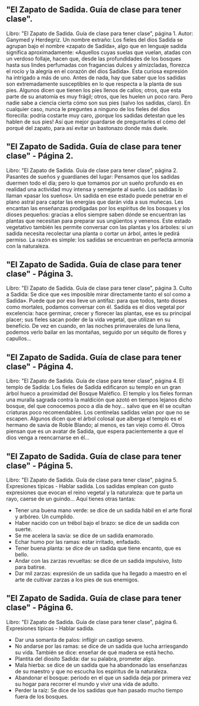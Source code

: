 ## "El Zapato de Sadida. Guía de clase para tener clase".
Libro: "El Zapato de Sadida. Guía de clase para tener clase", página 1.
Autor: Ganymed y Herdegriz.
Un nombre extraño: Los fieles del dios Sadida se agrupan bajo el nombre «zapato de Sadida», algo que en lenguaje sadida significa aproximadamente: «Aquellos cuyas suelas que vuelan, atadas con un verdoso follaje, hacen que, desde las profundidades de los bosques hasta sus lindes perfumadas con fragancias dulces y almizcladas, florezca el rocío y la alegría en el corazón del dios Sadida». Esta curiosa expresión ha intrigado a más de uno. Antes de nada, hay que saber que los sadidas son extremadamente susceptibles en lo que respecta a la planta de sus pies. Algunos dicen que tienen los pies llenos de callos; otros, que esta parte de su anatomía es muy frágil; otros, que les huelen un poco raro. Pero nadie sabe a ciencia cierta cómo son sus pies (salvo los sadidas, claro). En cualquier caso, nunca le preguntes a ninguno de los fieles del dios florecilla: podría costarte muy caro, ¡porque los sadidas detestan que les hablen de sus pies! Así que mejor guardarse de preguntarles el cómo del porqué del zapato, para así evitar un bastonazo donde más duele.

## "El Zapato de Sadida. Guía de clase para tener clase" - Página 2.
Libro: "El Zapato de Sadida. Guía de clase para tener clase", página 2.
Pasantes de sueños y guardianes del lugar: Pensamos que los sadidas duermen todo el día; pero lo que tomamos por un sueño profundo es en realidad una actividad muy intensa y semejante al sueño. Los sadidas lo llaman «pasar los sueños». Un sadida en ese estado puede penetrar en el plano astral para captar las energías que darán vida a sus muñecas. Les encantan las enseñanzas prodigadas por los espíritus de los bosques y los dioses pequeños: gracias a ellos siempre saben dónde se encuentran las plantas que necesitan para preparar sus ungüentos y venenos. Este estado vegetativo también les permite conversar con las plantas y los árboles: si un sadida necesita recolectar una planta o cortar un árbol, antes le pedirá permiso. La razón es simple: los sadidas se encuentran en perfecta armonía con la naturaleza.

## "El Zapato de Sadida. Guía de clase para tener clase" - Página 3.
Libro: "El Zapato de Sadida. Guía de clase para tener clase", página 3.
Culto a Sadida: Se dice que «es imposible mirar directamente tanto el sol como a Sadida». Puede que por eso lleve un antifaz: para que todos, tanto dioses como mortales, podamos conversar con él. Sadida es el dios vegetal por excelencia: hace germinar, crecer y florecer las plantas, ese es su principal placer; sus fieles sacan poder de la vida vegetal, que utilizan en su beneficio. De vez en cuando, en las noches primaverales de luna llena, podemos verlo bailar en las montañas, seguido por un séquito de flores y capullos...

## "El Zapato de Sadida. Guía de clase para tener clase" - Página 4.
Libro: "El Zapato de Sadida. Guía de clase para tener clase", página 4.
El templo de Sadida: Los fieles de Sadida edificaron su templo en un gran árbol hueco a proximidad del Bosque Maléfico. El templo y los fieles forman una muralla sagrada contra la maldición que azotó en tiempos lejanos dicho bosque, del que conocemos poco a día de hoy... salvo que en él se ocultan criaturas poco recomendables. Los centinelas sadidas velan por que no se escapen.
Algunos dicen que el árbol colosal que alberga el templo es el hermano de savia de Roble Blando; al menos, es tan viejo como él. Otros piensan que es un avatar de Sadida, que espera pacientemente a que el dios venga a reencarnarse en él...

## "El Zapato de Sadida. Guía de clase para tener clase" - Página 5.
Libro: "El Zapato de Sadida. Guía de clase para tener clase", página 5.
Expresiones típicas - Hablar sadida.
Los sadidas emplean con gusto expresiones que evocan el reino vegetal y la naturaleza: que te parta un rayo, caerse de un guindo... Aquí tienes otras tantas:
- Tener una buena mano verde: se dice de un sadida hábil en el arte floral y arbóreo. Un cumplido.
- Haber nacido con un trébol bajo el brazo: se dice de un sadida con suerte.
- Se me acelera la savia: se dice de un sadida enamorado.
- Echar humo por las ramas: estar irritado, enfadado.
- Tener buena planta: se dice de un sadida que tiene encanto, que es bello.
- Andar con las zarzas revueltas: se dice de un sadida impulsivo, listo para batirse.
- Dar mil zarzas: expresión de un sadida que ha llegado a maestro en el arte de cultivar zarzas a los pies de sus enemigos.

## "El Zapato de Sadida. Guía de clase para tener clase" - Página 6.
Libro: "El Zapato de Sadida. Guía de clase para tener clase", página 6.
Expresiones típicas - Hablar sadida.
- Dar una somanta de palos: infligir un castigo severo.
- No andarse por las ramas: se dice de un sadida que lucha arriesgando su vida. También se dice: enseñar de qué madera se está hecho.
- Plantita del diosito Sadida: dar su palabra, prometer algo.
- Mala hierba: se dice de un sadida que ha abandonado las enseñanzas de su maestro y que no escucha los espíritus de la naturaleza.
- Abandonar el bosque: periodo en el que un sadida deja por primera vez su hogar para recorrer el mundo y vivir una vida de adulto.
- Perder la raíz: Se dice de los sadidas que han pasado mucho tiempo fuera de los bosques.